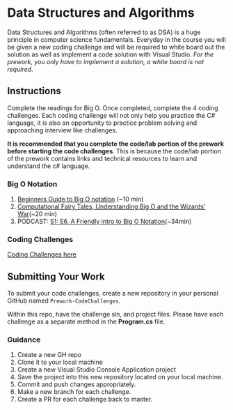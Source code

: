 # Data Structures and Algorithms

Data Structures and Algorithms (often referred to as DSA) is a huge principle in computer science fundamentals. Everyday
in the course you will be given a new coding challenge and will be required to white board out the solution as well as implement a code
solution with Visual Studio. *For the prework, you only have to implement a solution, a white board is not required*.

## Instructions
Complete the readings for Big O. Once completed, complete the 4 coding challenges. Each coding challenge will not only help you 
practice the C# language, it is also an opportunity to practice problem solving and approaching interview like challenges. 

**It is recommended that you complete the code/lab portion of the prework before starting the code challenges**. This is because the code/lab portion
of the prework contains links and technical resources to learn and understand the c# language. 

### Big O Notation
1. [Beginners Guide to Big O notation](https://rob-bell.net/2009/06/a-beginners-guide-to-big-o-notation/) (~10 min)
2. [Computational Fairy Tales, Understanding Big O and the Wizards' War](http://computationaltales.blogspot.com/2011/04/understanding-big-o-notation-and.html)(~20 min)
3. PODCAST: [S1: E6. A Friendly intro to Big O Notation](https://www.codenewbie.org/basecs)(~34min)

### Coding Challenges

[Coding Challenges here](code-challenges.md)


## Submitting Your Work
To submit your code challenges, create a new repository in your personal GitHub named `Prework-CodeChallenges`. 

Within this repo, have the challenge sln, and project files. Please have each challenge as a separate method in the **Program.cs** file.

### Guidance
1. Create a new GH repo
2. Clone it to your local machine
3. Create a new Visual Studio Console Application project
3. Save the project into this new repository located on your local machine. 
5. Commit and push changes appropriately. 
6. Make a new branch for each challenge. 
7. Create a PR for each challenge back to master.
